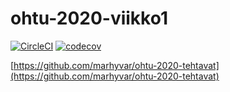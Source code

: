 # ohtu-2020-viikko1

[![CircleCI](https://circleci.com/gh/marhyvar/ohtu-2020-viikko1.svg?style=svg)](https://circleci.com/gh/marhyvar/ohtu-2020-viikko1)
[![codecov](https://codecov.io/gh/marhyvar/ohtu-2020-viikko1/branch/master/graph/badge.svg)](https://codecov.io/gh/marhyvar/ohtu-2020-viikko1)

[https://github.com/marhyvar/ohtu-2020-tehtavat](https://github.com/marhyvar/ohtu-2020-tehtavat)

